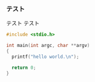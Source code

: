 ### テスト

テスト
テスト

```c
#include <stdio.h>

int main(int argc, char **argv)
{
  printf("hello world.\n");

  return 0;
}
```